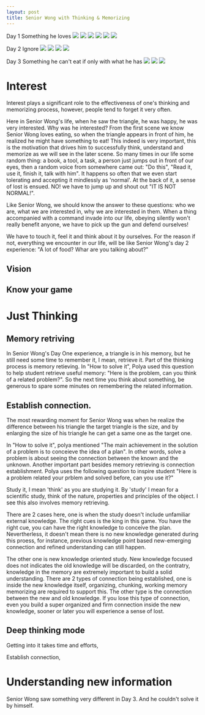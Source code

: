 ```yaml
---
layout: post
title: Senior Wong with Thinking & Memorizing
---
```


Day 1 Something he loves
![](https://github.com/wangshp/wangshp.github.io/blob/post3_seniorW/images/SeniorW_Series/foodieSeniorWong1.png)
![](https://github.com/wangshp/wangshp.github.io/blob/post3_seniorW/images/SeniorW_Series/foodieSeniorWong2.png)
![](https://github.com/wangshp/wangshp.github.io/blob/post3_seniorW/images/SeniorW_Series/foodieSeniorWong3.png)
![](https://github.com/wangshp/wangshp.github.io/blob/post3_seniorW/images/SeniorW_Series/foodieSeniorWong4.png)
![](https://github.com/wangshp/wangshp.github.io/blob/post3_seniorW/images/SeniorW_Series/foodieSeniorWong5.png)
![](https://github.com/wangshp/wangshp.github.io/blob/post3_seniorW/images/SeniorW_Series/foodieSeniorWong6.png)

Day 2 Ignore 
![](https://github.com/wangshp/wangshp.github.io/blob/post3_seniorW/images/SeniorW_Series/Day2-1.png)
![](https://github.com/wangshp/wangshp.github.io/blob/post3_seniorW/images/SeniorW_Series/Day2-2.png)
![](https://github.com/wangshp/wangshp.github.io/blob/post3_seniorW/images/SeniorW_Series/Day2-3.png)
![](https://github.com/wangshp/wangshp.github.io/blob/post3_seniorW/images/SeniorW_Series/Day2-4.png)

Day 3 Something he can't eat if only with what he has 
![](https://github.com/wangshp/wangshp.github.io/blob/post3_seniorW/images/SeniorW_Series/Day3-1.png)
![](https://github.com/wangshp/wangshp.github.io/blob/post3_seniorW/images/SeniorW_Series/Day3-2.png)
![](https://github.com/wangshp/wangshp.github.io/blob/post3_seniorW/images/SeniorW_Series/Day3-3.png)


# Interest
Interest plays a significant role to the effectiveness of one's thinking and memorizing process, however, people tend to forget it very often. 

Here in Senior Wong's life, when he saw the triangle, he was happy, he was very interested. Why was he interested? From the first scene we know Senior Wong loves eating, so when the triangle appears in front of him, he realized he might have something to eat! This indeed is very important, this is the motivation that drives him to successfully think, understand and memorize as we will see in the later scene. 
So many times in our life some random thing: a book, a tool, a task, a person just jumps out in front of our eyes, then a random voice from somewhere came out: "Do this", "Read it, use it, finish it, talk with him". It happens so often that we even start tolerating and accepting it mindlessly as 'normal'. At the back of it, a sense of lost is ensued. NO! we have to jump up and shout out "IT IS NOT NORMAL!". 

Like Senior Wong, we should know the answer to these questions: who we are, what we are interested in, why we are interested in them. When a thing accompanied with a command invade into our life, obeying silently won't really benefit anyone, we have to pick up the gun and defend ourselves! 

We have to touch it, feel it and think about it by ourselves. For the reason if not, everything we encounter in our life, will be like Senior Wong's day 2 experience: "A lot of food? Whar are you talking about?" 

## Vision 


## Know your game 



# Just Thinking
## Memory retriving
In Senior Wong's Day One experience, a triangle is in his memory, but he still need some time to remember it, I mean, retrieve it. 
Part of the thinking process is memory retieving. In "How to solve it", Polya used this question to help student retrieve useful memory: "Here is the problem, can you think of a related problem?". So the next time you think about something, be generous to spare some minutes on remembering the related information. 

## Establish connection. 
The most rewarding moment for Senior Wong was when he realize the difference between his triangle the target triangle is the size, and by enlarging the size of his triangle he can get a same one as the target one. 

In "How to solve it", polya mentioned "The main achievement in the solution of a problem is to conceieve the idea of a plan". In other words, solve a problem is about seeing the connection between the known and the unknown. Another important part besides memory retrieving is connection establishment. Polya uses the following question to inspire student "Here is a problem related your prblem and solved before, can you use it?" 

Study it, I mean 'think' as you are studying it. By 'study' I mean for a scientific study, think of the nature, properties and principles of the object. I see this also involves memory retrieving. 

There are 2 cases here, one is when the study doesn't include unfamiliar external knowledge. The right cues is the king in this game. You have the right cue, you can have the right knowledge to conceive the plan. Nevertherless, it doesn't mean there is no new knowledge generated during this proess, for instance, previous knowledge point based new-emerging connection and refined understanding can still happen.

The other one is new knowledge oriented study. New knowledge focused does not indicates the old knowledge will be discarded, on the contratry, knowledge in the memory are extremely important to build a solid understanding. There are 2 types of connection being established, one is inside the new knowledge itself, organizing, chunking, working memory memorizing are required to support this. The other type is the connection between the new and old knowledge. If you lose this type of connection, even you build a super organized and firm connection inside the new knowledge, sooner or later you will experience a sense of lost.  



## Deep thinking mode
Getting into it takes time and efforts, 

Establish connection,  

# Understanding new information
Senior Wong saw something very different in Day 3. And he couldn't solve it by himself. 




